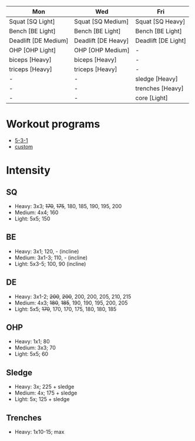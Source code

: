| Mon | Wed | Fri |
|-----------|-----------|-----------|
| Squat [SQ Light] | Squat [SQ Medium] | Squat [SQ Heavy] |
| Bench [BE Light] | Bench [BE Light] | Bench [BE Light] |
| Deadlift [DE Medium] | Deadlift [DE Heavy] | Deadlift [DE Light] |
| OHP [OHP Light] | OHP [OHP Medium] | - |
| biceps [Heavy] | biceps [Heavy] | - |
| triceps [Heavy] | triceps [Heavy] | - |
| - | - | sledge [Heavy] |
| - | - | trenches [Heavy] |
| - | - | core [Light] | 

# Workout programs
* [5-3-1](https://www.t-nation.com/workouts/5-3-1-how-to-build-pure-strength/)
* [custom](https://github.com/mobsikx/workout/blob/master/custom-prog/)

# Intensity
## SQ
- Heavy: 3x3; ~~170~~, ~~175~~, 180, 185, 190, 195, 200
- Medium: 4x4; 160
- Light: 5x5; 150 

## BE
- Heavy: 3x1; 120, - (incline)
- Medium: 3x1-3; 110, - (incline)
- Light: 5x3-5; 100, 90 (incline)

## DE
- Heavy: 3x1-2; ~~200~~, ~~200~~, 200, 200, 205, 210, 215 
- Medium: 4x3; ~~180~~, ~~185~~, 190, 190, 195, 200, 205
- Light: 5x5; ~~170~~, 170, 170, 175, 180, 180, 185 

## OHP
- Heavy: 1x1; 80
- Medium: 3x3; 70
- Light: 5x5; 60

## Sledge
- Heavy: 3x; 225 + sledge
- Medium: 4x; 175 + sledge
- Light: 5x; 125 + sledge

## Trenches
- Heavy: 1x10-15; max
